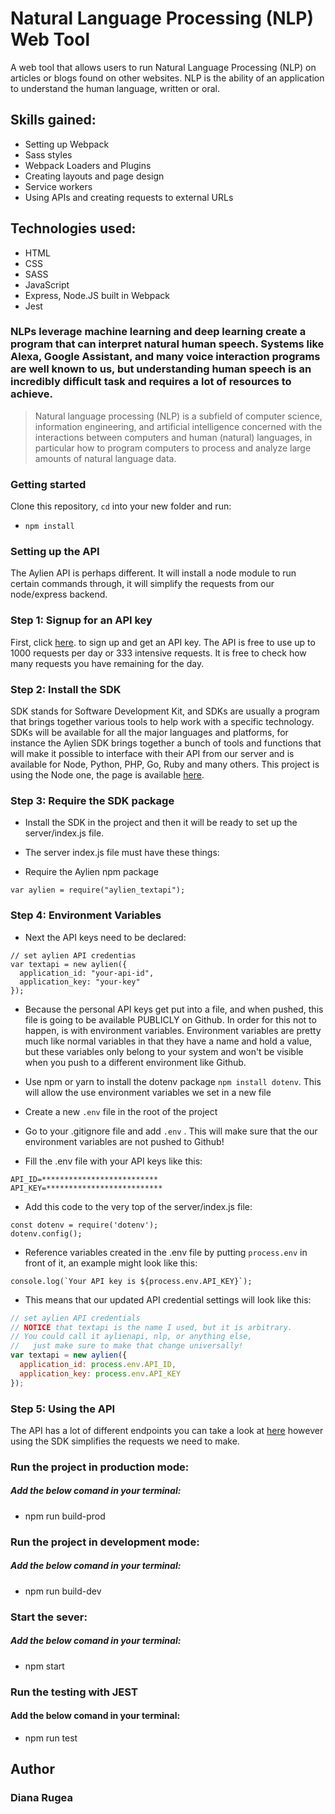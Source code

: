 # Natural Language Processing (NLP) Web Tool

A web tool that allows users to run Natural Language Processing (NLP) on articles or blogs found on other websites. NLP is the ability of an application to understand the human language, written or oral.

## Skills gained:

* Setting up Webpack
* Sass styles
* Webpack Loaders and Plugins
* Creating layouts and page design
* Service workers
* Using APIs and creating requests to external URLs

## Technologies used:
* HTML
* CSS
* SASS
* JavaScript
* Express, Node.JS built in Webpack
* Jest

### NLPs leverage machine learning and deep learning create a program that can interpret natural human speech. Systems like Alexa, Google Assistant, and many voice interaction programs are well known to us, but understanding human speech is an incredibly difficult task and requires a lot of resources to achieve. 

> Natural language processing (NLP) is a subfield of computer science, information engineering, and artificial intelligence
concerned with the interactions between computers and human (natural) languages, in particular how to program computers to
process and analyze large amounts of natural language data.

### Getting started

Clone this repository, `cd` into your new folder and run:

- `npm install`

### Setting up the API

The Aylien API is perhaps different. It will install a node module to run certain commands through, it will simplify the requests from our node/express backend.

### Step 1: Signup for an API key
First, click [here](https://developer.aylien.com/signup). to sign up and get an API key. The API is free to use up to 1000 requests per day or 333 intensive requests. It is free to check how many requests you have remaining for the day.

### Step 2: Install the SDK
SDK stands for Software Development Kit, and SDKs are usually a program that brings together various tools to help work with a specific technology. SDKs will be available for all the major languages and platforms, for instance the Aylien SDK brings together a bunch of tools and functions that will make it possible to interface with their API from our server and is available for Node, Python, PHP, Go, Ruby and many others. This project is using the Node one, the page is available [here](https://docs.aylien.com/textapi/sdks/#sdks).

### Step 3: Require the SDK package
* Install the SDK in the project and then it will be ready to set up the server/index.js file.

* The server index.js file must have these things:

* Require the Aylien npm package
```
var aylien = require("aylien_textapi");
```

### Step 4: Environment Variables
* Next the API keys need to be declared:

```
// set aylien API credentias
var textapi = new aylien({
  application_id: "your-api-id",
  application_key: "your-key"
});
```
* Because the personal API keys get put into a file, and when pushed, this file is going to be available PUBLICLY on Github. In order for this not to happen, is with environment variables. Environment variables are pretty much like normal variables in that they have a name and hold a value, but these variables only belong to your system and won't be visible when you push to a different environment like Github.

* Use npm or yarn to install the dotenv package ```npm install dotenv```. This will allow the use environment variables we set in a new file
* Create a new ```.env``` file in the root of the project
* Go to your .gitignore file and add ```.env``` . This will make sure that the our environment variables are not pushed to Github! 
* Fill the .env file with your API keys like this:
```
API_ID=**************************
API_KEY=**************************
```
* Add this code to the very top of the server/index.js file:
```
const dotenv = require('dotenv');
dotenv.config();
```
* Reference variables created in the .env file by putting ```process.env``` in front of it, an example might look like this:

```
console.log(`Your API key is ${process.env.API_KEY}`);
```
* This means that our updated API credential settings will look like this:

```javascript
// set aylien API credentials
// NOTICE that textapi is the name I used, but it is arbitrary. 
// You could call it aylienapi, nlp, or anything else, 
//   just make sure to make that change universally!
var textapi = new aylien({
  application_id: process.env.API_ID,
  application_key: process.env.API_KEY
});
```

### Step 5: Using the API

The API has a lot of different endpoints you can take a look at [here](https://docs.aylien.com/textapi/endpoints/#api-endpoints) however using the SDK simplifies the requests we need to make. 


### Run the project in production mode:
##### Add the below comand in your terminal:

* npm run build-prod 

### Run the project in development mode:
##### Add the below comand in your terminal:

* npm run build-dev

### Start the sever:
##### Add the below comand in your terminal:

* npm start

### Run the testing with JEST 
#### Add the below comand in your terminal:

* npm run test

## Author
### Diana Rugea


